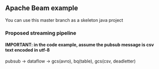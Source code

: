 ## Apache Beam example

You can use this master branch as a skeleton java project

### Proposed streaming pipeline

#### IMPORTANT: in the code example, assume the pubsub message is csv text encoded in utf-8

pubsub -> dataflow -> gcs(avro), bq(table), gcs(csv, deadletter)

